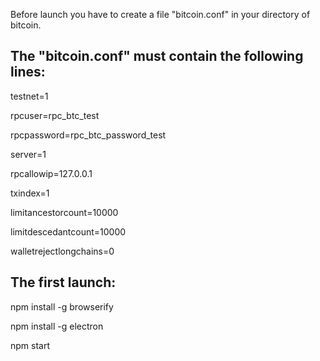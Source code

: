 Before launch you have to create a file "bitcoin.conf" in your directory of bitcoin.

The "bitcoin.conf" must contain the following lines:
---
testnet=1

rpcuser=rpc_btc_test

rpcpassword=rpc_btc_password_test

server=1

rpcallowip=127.0.0.1

txindex=1

limitancestorcount=10000

limitdescedantcount=10000

walletrejectlongchains=0

The first launch:
---

npm install -g browserify

npm install -g electron

npm start
